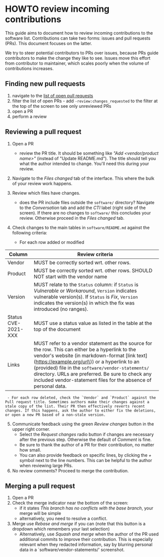 # HOWTO review incoming contributions

This guide aims to document how to review incoming contributions to the software list. Contributions can take two forms: issues and pull requests (PRs). This document focuses on the latter.

We try to steer potential contributors to PRs over issues, because PRs guide contributors to make the change they like to see. Issues move this effort from contributor to maintainer, which scales poorly when the volume of contributions increases.


## Finding new pull requests

  1. navigate to the [list of open pull requests](https://github.com/NCSC-NL/log4shell/pulls)
  2. filter the list of open PRs
    -  add `-review:changes_requested` to the filter at the top of the screen to see only unreviewed PRs
  3. open a PR
  4. perform a review

## Reviewing a pull request

  1. Open a PR
     - review the PR title. It should be something like _"Add <vendor/product name>"_ (instead of "Update README.md"). The title should tell you what the author intended to change. You'll need this during your review.
  2. Navigate to the *Files changed* tab of the interface. This where the bulk of your review work happens.
  3. Review which files have changes.
     - does the PR include files outside the `software/` directory? Navigate to the *Conversation* tab and add the _CTI_ label (right side of the screen). If there are no changes to `software/` this concludes your review. Otherwise proceed in the *Files changed* tab.
  4. Check changes to the main tables in `software/README.md` against the following criteria:

     - For each row added or modified

| Column              | Review criteria |
|---------------------|-----------------|
| Vendor              | MUST be correctly sorted wrt. other rows. |
| Product             | MUST be correctly sorted wrt. other rows. SHOULD NOT start with the vendor name |
| Version             | MUST relate to the `Status` column: if `Status` is _Vulnerable_ or _Workaround_, `Version` indicates vulnerable version(s). If `Status` is _Fix_, `Version` indicates the version(s) in which the fix was introduced (no ranges). |
| Status CVE-2021-XXX | MUST use a status value as listed in the table at the top of the document |
| Links               | MUST refer to a vendor statement as the source for the row. This can either be a hyperlink to the vendor's website (in markdown-format \[link text\]\(https://example.org/url\)) or a hyperlink to an (provided) file in the `software/vendor-statements/` directory. URLs are preferred. Be sure to check any included vendor-statement files for the absence of personal data. |

     - For each row deleted, check the `Vendor` and `Product` against the Pull request title. Sometimes authors make their changes against a stale copy of the list. Their PR then effectively reverts recent changes. If this happens, ask the author to either fix the deletions, or open a new PR based of a non-stale version.

  5. Communicate feedback using the green _Review changes_ button in the upper right corner.
     - Select the _Request changes_ radio button if changes are necessary after the previous step. Otherwise the default of _Comment_ is fine.
     - Be sure to thank the author of a PR for their contribution, no matter how small.
     - You can also provide feedback on specific lines, by clicking the *+* symbol next to the line numbers. This can be helpful to the author when reviewing large PRs.
  6. No review comments? Proceed to merge the contribution.

## Merging a pull request

  1. Open a PR
  2. Check the merge indicator near the bottom of the screen:
     - if it states _This branch has no conflicts with the base branch_, your merge will be simple
     - alternatively, you need to resolve a conflict.
  3. Merge use _Rebase and merge_ if you can (note that this button is a dropdown which remembers your last selection)
     - Alternatively, use _Squash and merge_ when the author of the PR used additional commits to improve their contribution. This is especially relevant when they redacted information, say by blurring personal data in a `software/vendor-statements/' screenshot.
